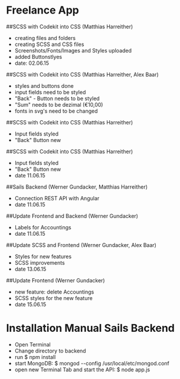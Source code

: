 Freelance App
===========================

##SCSS with Codekit into CSS (Matthias Harreither)

- creating files and folders
- creating SCSS and CSS files
- Screenshots/Fonts/Images and Styles uploaded
- added Buttonstlyes
- date: 02.06.15

##SCSS with Codekit into CSS (Matthias Harreither, Alex Baar)

- styles and buttons done
- input fields need to be styled
- "Back" - Button needs to be styled
- "Sum" needs to be dezimal (€10,00)
- fonts in svg's need to be changed

##SCSS with Codekit into CSS (Matthias Harreither)

- Input fields styled
- "Back" Button new

##SCSS with Codekit into CSS (Matthias Harreither)

- Input fields styled
- "Back" Button new
- date 11.06.15

##Sails Backend (Werner Gundacker, Matthias Harreither)

- Connection REST API with Angular
- date 11.06.15

##Update Frontend and Backend (Werner Gundacker)

- Labels for Accountings
- date 11.06.15

##Update SCSS and Frontend (Werner Gundacker, Alex Baar)

- Styles for new features
- SCSS improvements
- date 13.06.15

##Update Frontend (Werner Gundacker)

- new feature: delete Accountings
- SCSS styles for the new feature
- date 15.06.15

Installation Manual Sails Backend
==================================

- Open Terminal
- Change directory to backend
- run $ npm install 
- start MongoDB: $ mongod --config /usr/local/etc/mongod.conf
- open new Terminal Tab and start the API: $ node app.js

